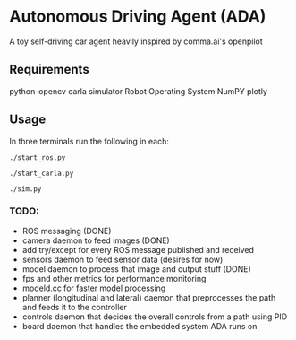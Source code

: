 # Autonomous Driving Agent (ADA)
A toy self-driving car agent heavily inspired by comma.ai's openpilot

## Requirements
python-opencv
carla simulator
Robot Operating System
NumPY
plotly

## Usage
In three terminals run the following in each:
```
./start_ros.py
```

```
./start_carla.py
```

```
./sim.py
```

### TODO:
- ROS messaging (DONE)
- camera daemon to feed images  (DONE)
- add try/except for every ROS message published and received
- sensors daemon to feed sensor data (desires for now)
- model daemon to process that image and output stuff (DONE)
- fps and other metrics for performance monitoring
- modeld.cc for faster model processing
- planner (longitudinal and lateral) daemon that preprocesses the path and feeds it to the controller
- controls daemon that decides the overall controls from a path using PID
- board daemon that handles the embedded system ADA runs on

